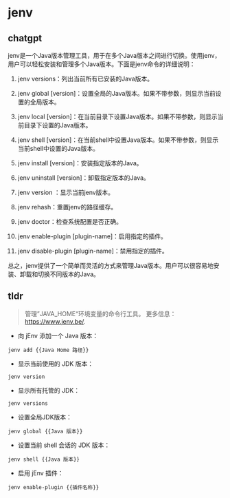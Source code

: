 # jenv 
## chatgpt 
jenv是一个Java版本管理工具，用于在多个Java版本之间进行切换。使用jenv，用户可以轻松安装和管理多个Java版本。下面是jenv命令的详细说明：

1. jenv versions：列出当前所有已安装的Java版本。

2. jenv global [version]：设置全局的Java版本。如果不带参数，则显示当前设置的全局版本。

3. jenv local [version]：在当前目录下设置Java版本。如果不带参数，则显示当前目录下设置的Java版本。

4. jenv shell [version]：在当前shell中设置Java版本。如果不带参数，则显示当前shell中设置的Java版本。

5. jenv install [version]：安装指定版本的Java。

6. jenv uninstall [version]：卸载指定版本的Java。

7. jenv version ：显示当前jenv版本。

8. jenv rehash：重置jenv的路径缓存。

9. jenv doctor：检查系统配置是否正确。

10. jenv enable-plugin [plugin-name]：启用指定的插件。

11. jenv disable-plugin [plugin-name]：禁用指定的插件。

总之，jenv提供了一个简单而灵活的方式来管理Java版本。用户可以很容易地安装、卸载和切换不同版本的Java。 

## tldr 
 
> 管理”JAVA_HOME“环境变量的命令行工具。
> 更多信息：<https://www.jenv.be/>.

- 向 jEnv 添加一个 Java 版本：

`jenv add {{Java Home 路径}}`

- 显示当前使用的 JDK 版本：

`jenv version`

- 显示所有托管的 JDK：

`jenv versions`

- 设置全局JDK版本：

`jenv global {{Java 版本}}`

- 设置当前 shell 会话的 JDK 版本：

`jenv shell {{Java 版本}}`

- 启用 jEnv 插件：

`jenv enable-plugin {{插件名称}}`
